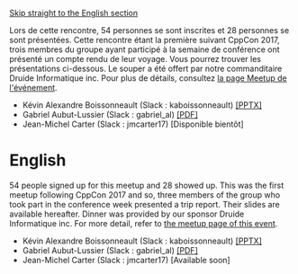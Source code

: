 [Skip straight to the English section](#english)

Lors de cette rencontre, 54 personnes se sont inscrites et 28 personnes se sont présentées. Cette rencontre étant la première suivant CppCon 2017, trois membres du groupe ayant participé à la semaine de conférence ont présenté un compte rendu de leur voyage. Vous pourrez trouver les présentations ci-dessous. Le souper a été offert par notre commanditaire Druide Informatique inc. Pour plus de détails, consultez [la page Meetup de l'événement](https://www.meetup.com/CppMtl/events/242556467/).

* Kévin Alexandre Boissonneault (Slack : kaboissonneault) [[PPTX]](https://github.com/CppMtl/Meetups/blob/master/2017-10-17%20Return%20on%20CppCon%202017/K%C3%A9vin%20Alexandre%20Boissonneault.pptx)
* Gabriel Aubut-Lussier (Slack : gabriel_al) [[PDF]](https://github.com/CppMtl/Meetups/blob/master/2017-10-17%20Return%20on%20CppCon%202017/Gabriel%20Aubut-Lussier.key.pdf)
* Jean-Michel Carter (Slack : jmcarter17) [Disponible bientôt]

# English
54 people signed up for this meetup and 28 showed up. This was the first meetup following CppCon 2017 and so, three members of the group who took part in the conference week presented a trip report. Their slides are available hereafter. Dinner was provided by our sponsor Druide Informatique inc. For more detail, refer to [the meetup page of this event](https://www.meetup.com/CppMtl/events/242556467/).

* Kévin Alexandre Boissonneault (Slack : kaboissonneault) [[PPTX]](https://github.com/CppMtl/Meetups/blob/master/2017-10-17%20Return%20on%20CppCon%202017/K%C3%A9vin%20Alexandre%20Boissonneault.pptx)
* Gabriel Aubut-Lussier (Slack : gabriel_al) [[PDF]](https://github.com/CppMtl/Meetups/blob/master/2017-10-17%20Return%20on%20CppCon%202017/Gabriel%20Aubut-Lussier.key.pdf)
* Jean-Michel Carter (Slack : jmcarter17) [Available soon]